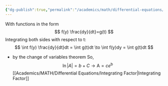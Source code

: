 ```yaml
---
{"dg-publish":true,"permalink":"/academics/math/differential-equations/separable-d-es/","created":"2024-10-04T14:47:07.490-04:00","updated":"2025-07-08T11:02:52.859-04:00"}
---
```


With functions in the form
$$
f(y) \frac{dy}{dt}=g(t)
$$
Integrating both sides with respect to t:
$$
\int f(y) \frac{dy}{dt}dt = \int g(t)dt \to \int f(y)dy = \int g(t)dt
$$
- by the change of variables theorem
So,
$$
\ln |A| = b + C \to \text{A} = ce^\text{b}
$$
[[Academics/MATH/Differential Equations/Integrating Factor\|Integrating Factor]]



